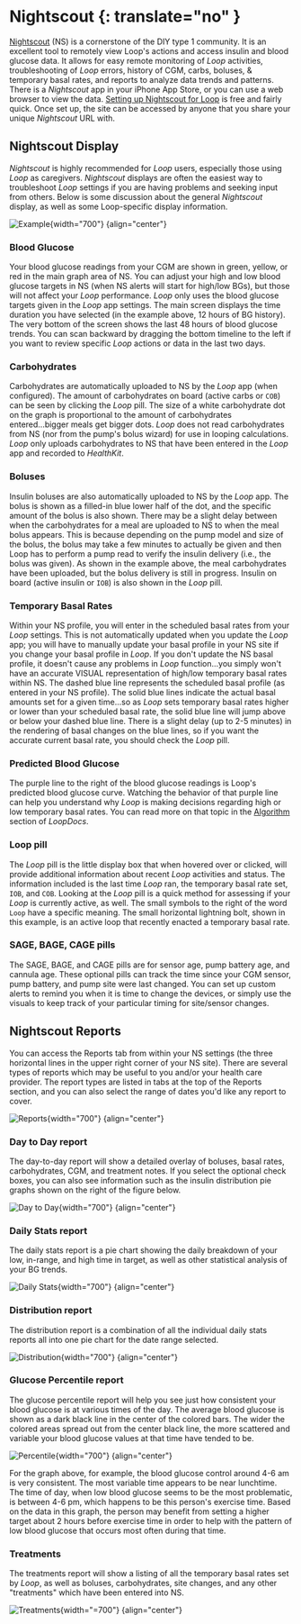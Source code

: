 # Nightscout {: translate="no" }

[Nightscout](https://nightscout.github.io/) (NS) is a cornerstone of the DIY type 1 community. It is an excellent tool to remotely view Loop&#39;s actions and access insulin and blood glucose data. It allows for easy remote monitoring of *Loop* activities, troubleshooting of *Loop* errors, history of CGM, carbs, boluses, & temporary basal rates, and reports to analyze data trends and patterns. There is a *Nightscout* app in your iPhone App Store, or you can use a web browser to view the data.  [Setting up Nightscout for Loop](https://loopkit.github.io/loopdocs/nightscout/new_user/) is free and fairly quick. Once set up, the site can be accessed by anyone that you share your unique *Nightscout* URL with.

## Nightscout Display
*Nightscout* is highly recommended for *Loop* users, especially those using *Loop* as caregivers. *Nightscout* displays are often the easiest way to troubleshoot *Loop* settings if you are having problems and seeking input from others.  Below is some discussion about the general *Nightscout* display, as well as some <span translate="no">Loop</span>-specific display information.

![Example](../img/example.jpg){width="700"}
{align="center"}

### Blood Glucose

Your blood glucose readings from your CGM are shown in green, yellow, or red in the main graph area of NS.  You can adjust your high and low blood glucose targets in NS (when NS alerts will start for high/low BGs), but those will not affect your *Loop* performance. *Loop* only uses the blood glucose targets given in the *Loop* app settings. The main screen displays the time duration you have selected (in the example above, 12 hours of BG history). The very bottom of the screen shows the last 48 hours of blood glucose trends. You can scan backward by dragging the bottom timeline to the left if you want to review specific *Loop* actions or data in the last two days.

### Carbohydrates

Carbohydrates are automatically uploaded to NS by the *Loop* app (when configured).  The amount of carbohydrates on board (active carbs or `COB`) can be seen by clicking the *Loop* pill.  The size of a white carbohydrate dot on the graph is proportional to the amount of carbohydrates entered...bigger meals get bigger dots. *Loop* does not read carbohydrates from NS (nor from the pump's bolus wizard) for use in looping calculations. *Loop* only uploads carbohydrates to NS that have been entered in the *Loop* app and recorded to *HealthKit*.

### Boluses

Insulin boluses are also automatically uploaded to NS by the *Loop* app. The bolus is shown as a filled-in blue lower half of the dot, and the specific amount of the bolus is also shown. There may be a slight delay between when the carbohydrates for a meal are uploaded to NS to when the meal bolus appears. This is because depending on the pump model and size of the bolus, the bolus may take a few minutes to actually be given and then Loop has to perform a pump read to verify the insulin delivery (i.e., the bolus was given). As shown in the example above, the meal carbohydrates have been uploaded, but the bolus delivery is still in progress. Insulin on board (active insulin or `IOB`) is also shown in the *Loop* pill.

### Temporary Basal Rates

Within your NS profile, you will enter in the scheduled basal rates from your *Loop* settings. This is not automatically updated when you update the *Loop* app; you will have to manually update your basal profile in your NS site if you change your basal profile in *Loop*. If you don't update the NS basal profile, it doesn't cause any problems in *Loop* function...you simply won't have an accurate VISUAL representation of high/low temporary basal rates within NS. The dashed blue line represents the scheduled basal profile (as entered in your NS profile). The solid blue lines indicate the actual basal amounts set for a given time...so as *Loop* sets temporary basal rates higher or lower than your scheduled basal rate, the solid blue line will jump above or below your dashed blue line. There is a slight delay (up to 2-5 minutes) in the rendering of basal changes on the blue lines, so if you want the accurate current basal rate, you should check the *Loop* pill.

### Predicted Blood Glucose

The purple line to the right of the blood glucose readings is Loop&#39;s predicted blood glucose curve.  Watching the behavior of that purple line can help you understand why *Loop* is making decisions regarding high or low temporary basal rates. You can read more on that topic in the [Algorithm](https://loopkit.github.io/loopdocs/operation/algorithm/temp-basal) section of *LoopDocs*.


### <span translate="no">L&#8203;oop</span> pill

The *Loop* pill is the little display box that when hovered over or clicked, will provide additional information about recent *Loop* activities and status. The information included is the last time *Loop* ran, the temporary basal rate set, `IOB`, and `COB`. Looking at the *Loop* pill is a quick method for assessing if your *Loop* is currently active, as well.  The small symbols to the right of the word `Loop` have a specific meaning. The small horizontal lightning bolt, shown in this example, is an active loop that recently enacted a temporary basal rate.

### SAGE, BAGE, CAGE pills

The SAGE, BAGE, and CAGE pills are for sensor age, pump battery age, and cannula age. These optional pills can track the time since your CGM sensor, pump battery, and pump site were last changed. You can set up custom alerts to remind you when it is time to change the devices, or simply use the visuals to keep track of your particular timing for site/sensor changes.

## <span translate="no">N&#8203;ightscout </span> Reports

You can access the Reports tab from within your NS settings (the three horizontal lines in the upper right corner of your NS site).  There are several types of reports which may be useful to you and/or your health care provider. The report types are listed in tabs at the top of the Reports section, and you can also select the range of dates you'd like any report to cover.


![Reports](../img/reports.png){width="700"}
{align="center"}

### Day to Day report

The day-to-day report will show a detailed overlay of boluses, basal rates, carbohydrates, CGM, and treatment notes. If you select the optional check boxes, you can also see information such as the insulin distribution pie graphs shown on the right of the figure below.


![Day to Day](../img/day-to-day.png){width="700"}
{align="center"}

### Daily Stats report

The daily stats report is a pie chart showing the daily breakdown of your low, in-range, and high time in target, as well as other statistical analysis of your BG trends.

![Daily Stats](../img/daily-stats.png){width="700"}
{align="center"}

### Distribution report

The distribution report is a combination of all the individual daily stats reports all into one pie chart for the date range selected.


![Distribution](../img/distribution.png){width="700"}
{align="center"}

### Glucose Percentile report

The glucose percentile report will help you see just how consistent your blood glucose is at various times of the day.  The average blood glucose is shown as a dark black line in the center of the colored bars.  The wider the colored areas spread out from the center black line, the more scattered and variable your blood glucose values at that time have tended to be.

![Percentile](../img/percentile.png){width="700"}
{align="center"}

For the graph above, for example, the blood glucose control around 4-6 am is very consistent.  The most variable time appears to be near lunchtime.  The time of day, when low blood glucose seems to be the most problematic, is between 4-6 pm, which happens to be this person's exercise time.  Based on the data in this graph, the person may benefit from setting a higher target about 2 hours before exercise time in order to help with the pattern of low blood glucose that occurs most often during that time.

### Treatments

The treatments report will show a listing of all the temporary basal rates set by *Loop*, as well as boluses, carbohydrates, site changes, and any other "treatments" which have been entered into NS.

![Treatments](../img/treatments.png){width="=700"}
{align="center"}